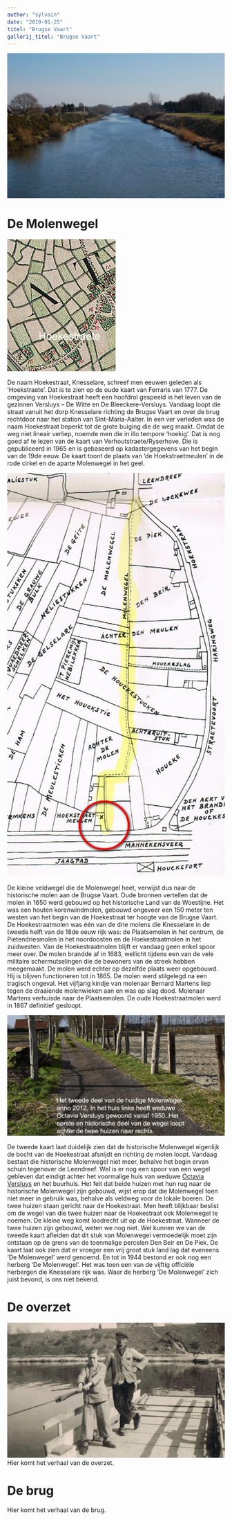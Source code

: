 ```yaml
---
author: "sylvain"
date: "2019-01-25"
titel: "Brugse Vaart"
gallerij_titel: "Brugse Vaart"
---
```


![brugse](brugse.jpg)

# De Molenwegel

![kfer](kfer.jpg)

De naam Hoekestraat, Knesselare, schreef men eeuwen geleden als ‘Hoekstraete’. Dat is te zien op de oude kaart van Ferraris van 1777. De omgeving van Hoekestraat heeft een hoofdrol gespeeld in het leven van de gezinnen Versluys – De Witte en De Bleeckere-Versluys. Vandaag loopt die straat vanuit het dorp Knesselare richting de Brugse Vaart en over de brug rechtdoor naar het station van Sint-Maria-Aalter. In een ver verleden was de naam Hoekestraat beperkt tot de grote buiging die de weg maakt. Omdat de weg niet lineair verliep, noemde men die in illo tempore ‘hoekig’. Dat is nog goed af te lezen van de kaart van Verhoutstraete/Ryserhove. Die is gepubliceerd in 1965 en is gebaseerd op kadastergegevens van het begin van de 19de eeuw. De kaart toont de plaats van ‘de Hoekstraetmeulen’ in de rode cirkel en de aparte Molenwegel in het geel. 

![kmw](kmw.jpg)

De kleine veldwegel die de Molenwegel heet, verwijst dus naar de historische molen aan de Brugse Vaart. Oude bronnen vertellen dat de molen in 1650 werd gebouwd op het historische Land van de Woestijne. Het was een houten korenwindmolen, gebouwd ongeveer een 150 meter ten westen van het begin van de Hoekestraat ter hoogte van de Brugse Vaart. De Hoekestraatmolen was één van de drie molens die Knesselare in de tweede helft van de 18de eeuw rijk was: de Plaatsemolen in het centrum, de Pietendriesmolen in het noordoosten en de Hoekestraatmolen in het zuidwesten. Van de Hoekestraatmolen blijft er vandaag geen enkel spoor meer over. De molen brandde af in 1683, wellicht tijdens een van de vele militaire schermutselingen die de bewoners van de streek hebben meegemaakt. De molen werd echter op dezelfde plaats weer opgebouwd. Hij is blijven functioneren tot in 1865. De molen werd stilgelegd na een tragisch ongeval. Het vijfjarig kindje van molenaar Bernard Martens liep tegen de draaiende molenwieken aan en was op slag dood. Molenaar Martens verhuisde naar de Plaatsemolen. De oude Hoekestraatmolen werd in 1867 definitief gesloopt.

![mlwt](mlwt.jpg)

De tweede kaart laat duidelijk zien dat de historische Molenwegel eigenlijk de bocht van de Hoekestraat afsnijdt en richting de molen loopt. Vandaag bestaat die historische Molenwegel niet meer, behalve het begin ervan schuin tegenover de Leendreef. Wel is er nog een spoor van een wegel gebleven dat eindigt achter het voormalige huis van weduwe [Octavia Versluys](/1878-octavia-versluys/mozaik/4-weduwe) en het buurhuis. Het feit dat beide huizen met hun rug naar de historische Molenwegel zijn gebouwd, wijst erop dat die Molenwegel toen niet meer in gebruik was, behalve als veldweg voor de lokale boeren. De twee huizen staan gericht naar de Hoekestraat. Men heeft blijkbaar beslist om de wegel van die twee huizen naar de Hoekestraat ook Molenwegel te noemen. De kleine weg komt loodrecht uit op de Hoekestraat. Wanneer de twee huizen zijn gebouwd, weten we nog niet. Wel kunnen we van de tweede kaart afleiden dat dit stuk van Molenwegel vermoedelijk moet zijn ontstaan op de grens van de toenmalige percelen Den Beir en De Piek. De kaart laat ook zien dat er vroeger een vrij groot stuk land lag dat eveneens ‘De Molenwegel’ werd genoemd. En tot in 1944 bestond er ook nog een herberg ‘De Molenwegel’. Het was toen een van de vijftig officiële herbergen die Knesselare rijk was. Waar de herberg ‘De Molenwegel’ zich juist bevond, is ons niet bekend. 

# De overzet

![overz](overz.jpg)
Hier komt het verhaal van de overzet.

# De brug

Hier komt het verhaal van de brug.